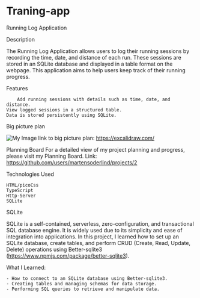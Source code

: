 # Traning-app

Running Log Application

Description

The Running Log Application allows users to log their running sessions by recording the time, date, and distance of each run. These sessions are stored in an SQLite database and displayed in a table format on the webpage. This application aims to help users keep track of their running progress.

Features

        Add running sessions with details such as time, date, and distance.
    View logged sessions in a structured table.
    Data is stored persistently using SQLite.

Big picture plan

![My Image](./image1.png)
link to big picture plan: https://excalidraw.com/

Planning Board
For a detailed view of my project planning and progress, please visit my Planning Board.
Link: https://github.com/users/martensoderlind/projects/2

Technologies Used

    HTML/picoCss
    TypeScript
    Http-Server
    SQLite

SQLite

SQLite is a self-contained, serverless, zero-configuration, and transactional SQL database engine. It is widely used due to its simplicity and ease of integration into applications. In this project, I learned how to set up an SQLite database, create tables, and perform CRUD (Create, Read, Update, Delete) operations using Better-sqlite3 (https://www.npmjs.com/package/better-sqlite3).

What I Learned:

    - How to connect to an SQLite database using Better-sqlite3.
    - Creating tables and managing schemas for data storage.
    - Performing SQL queries to retrieve and manipulate data.
